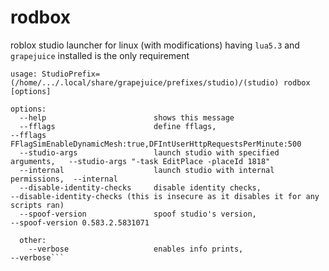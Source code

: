 # rodbox
roblox studio launcher for linux (with modifications)
having `lua5.3` and `grapejuice` installed is the only requirement
```rodbox (0.0.1) is a cli for launching roblox studio on linux (with modifications)
usage: StudioPrefix=(/home/.../.local/share/grapejuice/prefixes/studio)/(studio) rodbox [options]

options:
  --help                        shows this message
  --fflags                      define fflags,                            --fflags FFlagSimEnableDynamicMesh:true,DFIntUserHttpRequestsPerMinute:500
  --studio-args                 launch studio with specified arguments,   --studio-args "-task EditPlace -placeId 1818"
  --internal                    launch studio with internal permissions,  --internal
  --disable-identity-checks     disable identity checks,                  --disable-identity-checks (this is insecure as it disables it for any scripts ran)
  --spoof-version               spoof studio's version,                   --spoof-version 0.583.2.5831071

  other:
    --verbose                   enables info prints,                      --verbose```
